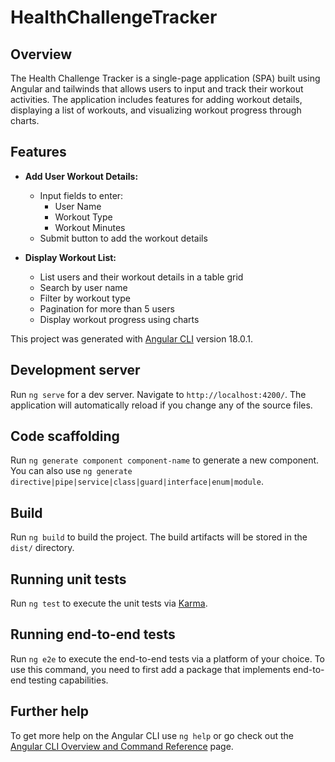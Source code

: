 # HealthChallengeTracker

## Overview

The Health Challenge Tracker is a single-page application (SPA) built using Angular and tailwinds that allows users to input and track their workout activities. The application includes features for adding workout details, displaying a list of workouts, and visualizing workout progress through charts. 

## Features

- **Add User Workout Details:**
  - Input fields to enter:
    - User Name
    - Workout Type
    - Workout Minutes
  - Submit button to add the workout details

- **Display Workout List:**
  - List users and their workout details in a table grid
  - Search by user name
  - Filter by workout type
  - Pagination for more than 5 users
  - Display workout progress using charts
    
This project was generated with [Angular CLI](https://github.com/angular/angular-cli) version 18.0.1.

## Development server

Run `ng serve` for a dev server. Navigate to `http://localhost:4200/`. The application will automatically reload if you change any of the source files.

## Code scaffolding

Run `ng generate component component-name` to generate a new component. You can also use `ng generate directive|pipe|service|class|guard|interface|enum|module`.

## Build

Run `ng build` to build the project. The build artifacts will be stored in the `dist/` directory.

## Running unit tests

Run `ng test` to execute the unit tests via [Karma](https://karma-runner.github.io).

## Running end-to-end tests

Run `ng e2e` to execute the end-to-end tests via a platform of your choice. To use this command, you need to first add a package that implements end-to-end testing capabilities.

## Further help

To get more help on the Angular CLI use `ng help` or go check out the [Angular CLI Overview and Command Reference](https://angular.dev/tools/cli) page.
